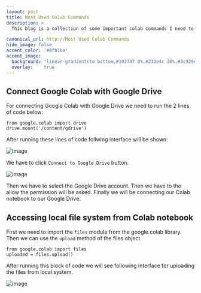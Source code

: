 ```yaml
---
layout: post
title: Most Used Colab Commands
description: >
  This blog is a collection of some important colab commands I need to use for training ML or DL models.

canonical_url: http://Most Used Colab Commands
hide_image: false
accent_color: '#4fb1ba'
accent_image:
  background: 'linear-gradient(to bottom,#193747 0%,#233e4c 30%,#3c929e 50%,#d5d5d4 70%,#cdccc8 100%)'
  overlay:    true
---
```

## Connect Google Colab with Google Drive 

For connecting Google Colab with Google Drive we need to run the 2 lines of code below:

```pyhon
from google.colab import drive
drive.mount('/content/gdrive')
```
After running these lines of code follwing interface will be shown:

![image](https://user-images.githubusercontent.com/37147511/168416541-456f16b8-f2ee-4e70-902b-a2fe95cd8382.png)

We have to click `Connect to Google Drive` button.

![image](https://user-images.githubusercontent.com/37147511/168416621-70970c1a-ea13-411b-8a29-eddf98e5595f.png)

Then we have to select the Google Drive account. Then we have to the allow the permission will be asked. Finally we will be connecting our Colab notebook to our Google Drive.


## Accessing local file system from Colab notebook

First we need to import the `files` module from the google.colab library. Then we can use the `upload` method of the files object

```pyhon
from google.colab import files
uploaded = files.upload()
```
After running this block of code we will see following interface for uploading the files from local system.

![image](https://user-images.githubusercontent.com/37147511/168416437-325ed998-a878-4321-b132-9b526a86da37.png)


